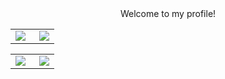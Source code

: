 <div align=center>Welcome to my profile!</div>
<!---
<table frame=void>
<tr>
    <td Hi, I'm Kana. I'm always use "KanariaAlt" to submitting code or accounts.

I need a job to support myself. If you also need a partner, please contact me via email(enashinonome264@gmail.com).

<img src="https://user-images.githubusercontent.com/73097560/115834477-dbab4500-a447-11eb-908a-139a6edaec5c.gif">
<p align="center">
  <a href="https://github.com/mizuenaAlt"><img alt="Github" title="Arimakana Github" src="https://img.shields.io/badge/GitHub-100000?style=for-the-badge&logo=github&logoColor=white"></a>
  <a href="mailto:shenprjktplayground@gmail.com"><img alt="Gmail" title="Shandy Reynaldi Gmail" src="https://img.shields.io/badge/Gmail-D14836?style=for-the-badge&logo=gmail&logoColor=white"></a>
  <a href="https://t.me/Kanarimalt"><img alt="Telegram" title="Arimakana Telegram" src="https://img.shields.io/badge/Telegram-2CA5E0?style=for-the-badge&logo=telegram&logoColor=white"></a> 
 </p>
    </td>
    <td>
        <img width="270" align="right" src="./img/mio3.jpeg">
    </td>
</tr>
</table>
-->

<table frame=void>
<tr>
    <td style="vertical-align: top">
        <img align="left" src="https://streak-stats.demolab.com?user=mizuenaAlt&count_private=true&hide_border=true&border_radius=1)](https://git.io/streak-stats">
    </td>
    <td>
        <img align="right" src="https://bad-apple-github-readme.vercel.app/api?show_bg=1&username=mizuenaAlt&include_all_commits=true&show_icons=true&count_private=true&hide_border=true&hide=contribs,issues">
    </td>
</tr>
</table>

<table frame=void>
<tr>
    <td style="vertical-align: top">
        <img align="left" src="http://github-profile-summary-cards.vercel.app/api/cards/profile-details?username=mizuenaAlt&theme=transparent">
    </td>
    <td>
        <img align="right" src="https://github-readme-stats.vercel.app/api/top-langs/?username=mizuenaAlt&layout=compact&count_private=true&hide_border=true">
    </td>
</tr>
</table>
